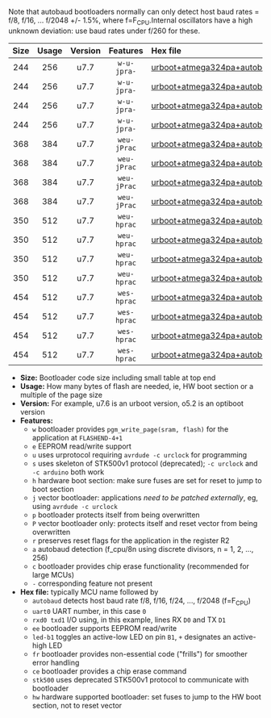 Note that autobaud bootloaders normally can only detect host baud rates = f/8, f/16, ... f/2048 +/- 1.5%, where f=F<sub>CPU</sub>.Internal oscillators have a high unknown deviation: use baud rates under f/260 for these.

|Size|Usage|Version|Features|Hex file|
|:-:|:-:|:-:|:-:|:--|
|244|256|u7.7|`w-u-jpra-`|[urboot+atmega324pa+autobaud_uart0_rxd0_txd1_led+b0.hex](https://raw.githubusercontent.com/stefanrueger/urboot.hex/main/cores/mightycore/atmega324pa/autobaud/urboot+atmega324pa+autobaud_uart0_rxd0_txd1_led+b0.hex)|
|244|256|u7.7|`w-u-jpra-`|[urboot+atmega324pa+autobaud_uart0_rxd0_txd1_led+b7.hex](https://raw.githubusercontent.com/stefanrueger/urboot.hex/main/cores/mightycore/atmega324pa/autobaud/urboot+atmega324pa+autobaud_uart0_rxd0_txd1_led+b7.hex)|
|244|256|u7.7|`w-u-jpra-`|[urboot+atmega324pa+autobaud_uart1_rxd2_txd3_led+b0.hex](https://raw.githubusercontent.com/stefanrueger/urboot.hex/main/cores/mightycore/atmega324pa/autobaud/urboot+atmega324pa+autobaud_uart1_rxd2_txd3_led+b0.hex)|
|244|256|u7.7|`w-u-jpra-`|[urboot+atmega324pa+autobaud_uart1_rxd2_txd3_led+b7.hex](https://raw.githubusercontent.com/stefanrueger/urboot.hex/main/cores/mightycore/atmega324pa/autobaud/urboot+atmega324pa+autobaud_uart1_rxd2_txd3_led+b7.hex)|
|368|384|u7.7|`weu-jPrac`|[urboot+atmega324pa+autobaud_uart0_rxd0_txd1_ee_led+b0_fr_ce.hex](https://raw.githubusercontent.com/stefanrueger/urboot.hex/main/cores/mightycore/atmega324pa/autobaud/urboot+atmega324pa+autobaud_uart0_rxd0_txd1_ee_led+b0_fr_ce.hex)|
|368|384|u7.7|`weu-jPrac`|[urboot+atmega324pa+autobaud_uart0_rxd0_txd1_ee_led+b7_fr_ce.hex](https://raw.githubusercontent.com/stefanrueger/urboot.hex/main/cores/mightycore/atmega324pa/autobaud/urboot+atmega324pa+autobaud_uart0_rxd0_txd1_ee_led+b7_fr_ce.hex)|
|368|384|u7.7|`weu-jPrac`|[urboot+atmega324pa+autobaud_uart1_rxd2_txd3_ee_led+b0_fr_ce.hex](https://raw.githubusercontent.com/stefanrueger/urboot.hex/main/cores/mightycore/atmega324pa/autobaud/urboot+atmega324pa+autobaud_uart1_rxd2_txd3_ee_led+b0_fr_ce.hex)|
|368|384|u7.7|`weu-jPrac`|[urboot+atmega324pa+autobaud_uart1_rxd2_txd3_ee_led+b7_fr_ce.hex](https://raw.githubusercontent.com/stefanrueger/urboot.hex/main/cores/mightycore/atmega324pa/autobaud/urboot+atmega324pa+autobaud_uart1_rxd2_txd3_ee_led+b7_fr_ce.hex)|
|350|512|u7.7|`weu-hprac`|[urboot+atmega324pa+autobaud_uart0_rxd0_txd1_ee_led+b0_fr_ce_hw.hex](https://raw.githubusercontent.com/stefanrueger/urboot.hex/main/cores/mightycore/atmega324pa/autobaud/urboot+atmega324pa+autobaud_uart0_rxd0_txd1_ee_led+b0_fr_ce_hw.hex)|
|350|512|u7.7|`weu-hprac`|[urboot+atmega324pa+autobaud_uart0_rxd0_txd1_ee_led+b7_fr_ce_hw.hex](https://raw.githubusercontent.com/stefanrueger/urboot.hex/main/cores/mightycore/atmega324pa/autobaud/urboot+atmega324pa+autobaud_uart0_rxd0_txd1_ee_led+b7_fr_ce_hw.hex)|
|350|512|u7.7|`weu-hprac`|[urboot+atmega324pa+autobaud_uart1_rxd2_txd3_ee_led+b0_fr_ce_hw.hex](https://raw.githubusercontent.com/stefanrueger/urboot.hex/main/cores/mightycore/atmega324pa/autobaud/urboot+atmega324pa+autobaud_uart1_rxd2_txd3_ee_led+b0_fr_ce_hw.hex)|
|350|512|u7.7|`weu-hprac`|[urboot+atmega324pa+autobaud_uart1_rxd2_txd3_ee_led+b7_fr_ce_hw.hex](https://raw.githubusercontent.com/stefanrueger/urboot.hex/main/cores/mightycore/atmega324pa/autobaud/urboot+atmega324pa+autobaud_uart1_rxd2_txd3_ee_led+b7_fr_ce_hw.hex)|
|454|512|u7.7|`wes-hprac`|[urboot+atmega324pa+autobaud_uart0_rxd0_txd1_ee_led+b0_fr_ce_stk500_hw.hex](https://raw.githubusercontent.com/stefanrueger/urboot.hex/main/cores/mightycore/atmega324pa/autobaud/urboot+atmega324pa+autobaud_uart0_rxd0_txd1_ee_led+b0_fr_ce_stk500_hw.hex)|
|454|512|u7.7|`wes-hprac`|[urboot+atmega324pa+autobaud_uart0_rxd0_txd1_ee_led+b7_fr_ce_stk500_hw.hex](https://raw.githubusercontent.com/stefanrueger/urboot.hex/main/cores/mightycore/atmega324pa/autobaud/urboot+atmega324pa+autobaud_uart0_rxd0_txd1_ee_led+b7_fr_ce_stk500_hw.hex)|
|454|512|u7.7|`wes-hprac`|[urboot+atmega324pa+autobaud_uart1_rxd2_txd3_ee_led+b0_fr_ce_stk500_hw.hex](https://raw.githubusercontent.com/stefanrueger/urboot.hex/main/cores/mightycore/atmega324pa/autobaud/urboot+atmega324pa+autobaud_uart1_rxd2_txd3_ee_led+b0_fr_ce_stk500_hw.hex)|
|454|512|u7.7|`wes-hprac`|[urboot+atmega324pa+autobaud_uart1_rxd2_txd3_ee_led+b7_fr_ce_stk500_hw.hex](https://raw.githubusercontent.com/stefanrueger/urboot.hex/main/cores/mightycore/atmega324pa/autobaud/urboot+atmega324pa+autobaud_uart1_rxd2_txd3_ee_led+b7_fr_ce_stk500_hw.hex)|

- **Size:** Bootloader code size including small table at top end
- **Usage:** How many bytes of flash are needed, ie, HW boot section or a multiple of the page size
- **Version:** For example, u7.6 is an urboot version, o5.2 is an optiboot version
- **Features:**
  + `w` bootloader provides `pgm_write_page(sram, flash)` for the application at `FLASHEND-4+1`
  + `e` EEPROM read/write support
  + `u` uses urprotocol requiring `avrdude -c urclock` for programming
  + `s` uses skeleton of STK500v1 protocol (deprecated); `-c urclock` and `-c arduino` both work
  + `h` hardware boot section: make sure fuses are set for reset to jump to boot section
  + `j` vector bootloader: applications *need to be patched externally*, eg, using `avrdude -c urclock`
  + `p` bootloader protects itself from being overwritten
  + `P` vector bootloader only: protects itself and reset vector from being overwritten
  + `r` preserves reset flags for the application in the register R2
  + `a` autobaud detection (f_cpu/8n using discrete divisors, n = 1, 2, ..., 256)
  + `c` bootloader provides chip erase functionality (recommended for large MCUs)
  + `-` corresponding feature not present
- **Hex file:** typically MCU name followed by
  + `autobaud` detects host baud rate f/8, f/16, f/24, ..., f/2048 (f=F<sub>CPU</sub>)
  + `uart0` UART number, in this case `0`
  + `rxd0 txd1` I/O using, in this example, lines RX `D0` and TX `D1`
  + `ee` bootloader supports EEPROM read/write
  + `led-b1` toggles an active-low LED on pin `B1`, `+` designates an active-high LED
  + `fr` bootloader provides non-essential code ("frills") for smoother error handling
  + `ce` bootloader provides a chip erase command
  + `stk500` uses deprecated STK500v1 protocol to communicate with bootloader
  + `hw` hardware supported bootloader: set fuses to jump to the HW boot section, not to reset vector
